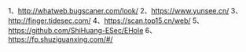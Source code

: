 1、http://whatweb.bugscaner.com/look/
2、https://www.yunsee.cn/
3、http://finger.tidesec.com/
4、https://scan.top15.cn/web/
5、https://github.com/ShiHuang-ESec/EHole
6、https://fp.shuziguanxing.com/#/
